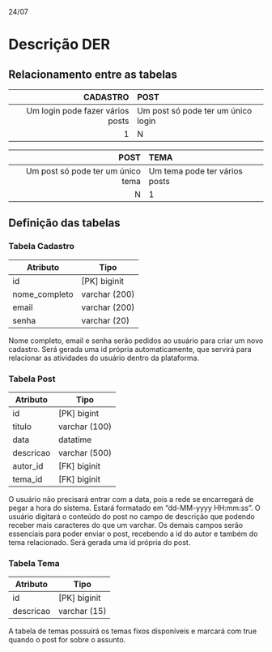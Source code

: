 24/07
 
# Descrição DER
 
## Relacionamento entre as tabelas
 
| CADASTRO | POST
|---:|:---|
| Um login pode fazer vários posts | Um post só pode ter um único login
| 1 | N

| POST | TEMA
|---:|:---|
| Um post só pode ter um único tema | Um tema pode ter vários posts
| N | 1

## Definição das tabelas

### Tabela Cadastro

| Atributo | Tipo |
|--------|--------------|
| id | [PK] biginit
| nome_completo | varchar (200)
| email | varchar (200)
| senha | varchar (20)
 
Nome completo, email e senha serão pedidos ao usuário para criar um novo cadastro. Será gerada uma id própria automaticamente, que servirá para relacionar as atividades do usuário dentro da plataforma.
 
### Tabela Post

| Atributo | Tipo |
|--------|----------|
| id | [PK] bigint
| titulo | varchar (100)
| data | datatime
| descricao | varchar (500)
| autor_id | [FK] biginit
| tema_id | [FK] biginit
 
O usuário não precisará entrar com a data, pois a rede se encarregará de pegar a hora do sistema. Estará formatado em “dd-MM-yyyy HH:mm:ss”. O usuário digitará o conteúdo do post no campo de descrição que podendo receber mais caracteres do que um varchar. Os demais campos serão essenciais para poder enviar o post, recebendo a id do autor e também do tema relacionado. Será gerada uma id própria do post.

### Tabela Tema

| Atributo | Tipo |
|--------|----------|
| id | [PK] biginit
| descricao | varchar (15)
 
A tabela de temas possuirá os temas fixos disponíveis e marcará com true quando o post for sobre o assunto.
